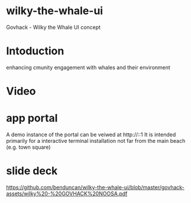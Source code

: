 # wilky-the-whale-ui
Govhack - Wilky the Whale UI concept

# Intoduction
enhancing cmunity engagement with whales and their environment

# Video


# app portal
A demo instance of the portal can be veiwed at http://::1
It is intended primarily for a interactive terminal installation not far from the main beach (e.g. town square)

# slide deck
https://github.com/benduncan/wilky-the-whale-ui/blob/master/govhack-assets/wilky%20-%20GOVHACK%20NOOSA.pdf

